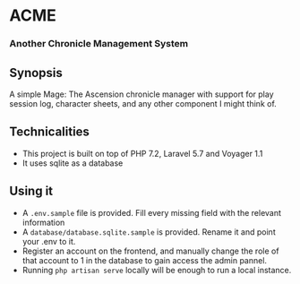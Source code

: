 # ACME
### Another Chronicle Management System

## Synopsis

A simple Mage: The Ascension chronicle manager with support for play session log, character sheets, and any other component I might think of.

## Technicalities
- This project is built on top of PHP 7.2, Laravel 5.7 and Voyager 1.1
- It uses sqlite as a database

## Using it
- A ```.env.sample``` file is provided. Fill every missing field with the relevant information
- A ```database/database.sqlite.sample``` is provided. Rename it and point your .env to it.
- Register an account on the frontend, and manually change the role of that account to 1 in the database to gain access the admin pannel.
- Running ```php artisan serve``` locally will be enough to run a local instance.
